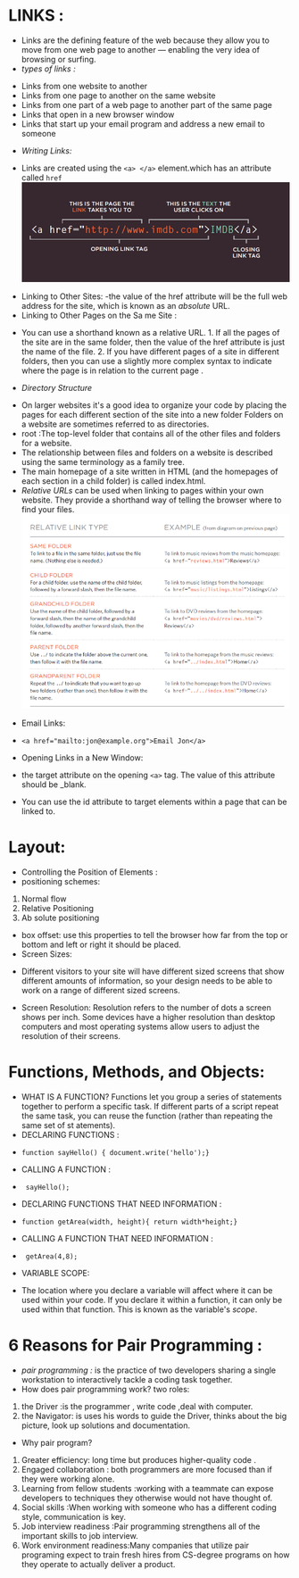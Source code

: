# LINKS :
* Links are the defining feature of the web because they allow you to move from one web page to another — enabling the very idea of browsing or surfing.
* *types of links :*
- Links from one website to another
- Links from one page to another on the same website
- Links from one part of a web page to another part of the
same page
- Links that open in a new browser window
- Links that start up your email program and address a new
email to someone
* *Writing Links:*
- Links are created using the `<a> </a>` element.which has an attribute called `href`
![link img](image/img7.png)
 
 * Linking to Other Sites:
 -the value of the href attribute will be the full web address for the site, which is known as an *absolute* URL.
 * Linking to Other Pages on the Sa me Site :
 - You can use a shorthand known as a relative URL.
       1. If all the pages of the site are in the same folder, then the value of the href attribute is just the name of the file.
       2. If you have different pages of a site in different folders, then you can use a slightly more complex syntax to indicate where the page is in relation to the current page .
 * *Directory Structure*   
 - On larger websites it's a good idea to organize your code by placing the pages for each different section of the site into a new folder Folders on a website are sometimes referred to as directories.  
  - root :The top-level folder that contains all of the other files and folders for a website.
  - The relationship between
files and folders on a website is described using the same terminology as a family tree.
- The main homepage of a site written in HTML (and the homepages of each section in a child folder) is called index.html.
- *Relative URLs* can be used when linking to pages within your own website. They provide a shorthand way of telling the browser where to find your files.
![image](image/img6.png)
* Email Links:
- `<a href="mailto:jon@example.org">Email Jon</a>`
* Opening Links in a New Window:
- the target attribute on the opening `<a>` tag. The value of this attribute should be _blank.
* You can use the id attribute to target elements within a page that can be linked to.
# Layout:
- Controlling the Position of Elements :
- positioning schemes:
1.  Normal flow
2. Relative Positioning 
3. Ab solute positioning 
* box offset:
use this properties to tell the browser how far from the top or bottom and left or right it should be placed.
* Screen Sizes:
- Different visitors to your site will have different sized screens that show different amounts of information, so your design needs to be able to work on a range of different sized screens.
* Screen Resolution:
Resolution refers to the number of dots a screen shows per inch. Some devices have a higher resolution than desktop computers and most operating systems allow users to adjust the resolution of their screens.

# Functions, Methods, and Objects: 
- WHAT IS A FUNCTION? 
Functions let you group a series of statements together to perform a specific task. If different parts of a script repeat the same task, you can reuse the function (rather than repeating the same set of st atements).
- DECLARING FUNCTIONS :
* `function sayHello() { document.write('hello');}`
- CALLING A FUNCTION :
* ` sayHello();`
-  DECLARING FUNCTIONS THAT NEED INFORMATION :
* `function getArea(width, height){ return width*height;}`
- CALLING A FUNCTION THAT NEED INFORMATION :
* ` getArea(4,8);`
- VARIABLE SCOPE:
* The location where you declare a variable will affect where it can be used within your code. If you declare it within a function, it can only be used within that function. This is known as the variable's *scope*.
 
 # 6 Reasons for Pair Programming :
 - *pair programming :* is the practice of two developers sharing a single workstation to interactively tackle a coding task together.
 - How does pair programming work?
 two roles: 
 1. the Driver :is the programmer , write code ,deal with computer.
 2. the Navigator: is uses his words to guide the Driver, thinks about the big picture, look up solutions and documentation.
 - Why pair program?
 1.  Greater efficiency: long time but produces higher-quality code .
 2. Engaged collaboration : both programmers are more focused than if they were working alone.
 3. Learning from fellow students :working with a teammate can expose developers to techniques they otherwise would not have thought of.
 4. Social skills :When working with someone who has a different coding style, communication is key. 
 5. Job interview readiness :Pair programming strengthens all of the important skills to job interview.
 6. Work environment readiness:Many companies that utilize pair programing expect to train fresh hires from CS-degree programs on how they operate to actually deliver a product.
